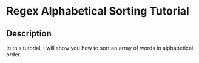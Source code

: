 # Regex Alphabetical Sorting Tutorial

## Description
In this tutorial, I will show you how to sort an array of words in alphabetical order.

